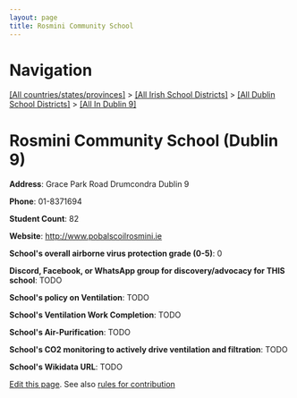 ```yaml
---
layout: page
title: Rosmini Community School
---
```

# Navigation

[[All countries/states/provinces]](../../../..) > [[All Irish School Districts]](../../..) > [[All Dublin School Districts]](../..) > [[All In Dublin 9]](..)

# Rosmini Community School (Dublin 9)

**Address**: Grace Park Road Drumcondra Dublin 9

**Phone**: 01-8371694

**Student Count**: 82

**Website**: <http://www.pobalscoilrosmini.ie>

**School's overall airborne virus protection grade (0-5)**: 0

**Discord, Facebook, or WhatsApp group for discovery/advocacy for THIS school**: TODO

**School's policy on Ventilation**: TODO

**School's Ventilation Work Completion**: TODO

**School's Air-Purification**: TODO

**School's CO2 monitoring to actively drive ventilation and filtration**: TODO

**School's Wikidata URL**: TODO


[Edit this page](https://github.com/ventilate-schools/Ireland/edit/main/./Dublin_9/Rosmini_Community_School.md). See also [rules for contribution](../../../contribution-rules/)